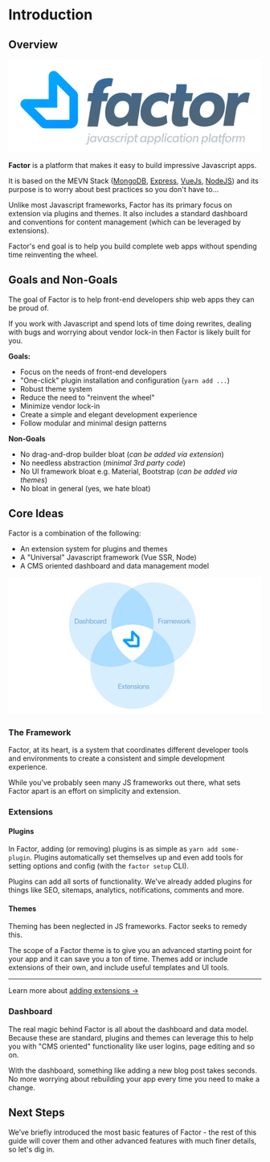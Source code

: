 # Introduction

## Overview

![](./img/factor-logo-2.svg)

**Factor** is a platform that makes it easy to build impressive Javascript apps.

It is based on the MEVN Stack ([MongoDB](https://github.com/mongodb/mongo), [Express](https://expressjs.com), [VueJs](https://vuejs.org), [NodeJS](https://nodejs.org/en/)) and its purpose is to worry about best practices so you don't have to...

Unlike most Javascript frameworks, Factor has its primary focus on extension via plugins and themes. It also includes a standard dashboard and conventions for content management (which can be leveraged by extensions).

Factor's end goal is to help you build complete web apps without spending time reinventing the wheel.

## Goals and Non-Goals

The goal of Factor is to help front-end developers ship web apps they can be proud of.

If you work with Javascript and spend lots of time doing rewrites, dealing with bugs and worrying about vendor lock-in then Factor is likely built for you.

**Goals:**

- Focus on the needs of front-end developers
- "One-click" plugin installation and configuration (`yarn add ...`)
- Robust theme system
- Reduce the need to "reinvent the wheel"
- Minimize vendor lock-in
- Create a simple and elegant development experience
- Follow modular and minimal design patterns

**Non-Goals**

- No drag-and-drop builder bloat (_can be added via extension_)
- No needless abstraction (_minimal 3rd party code_)
- No UI framework bloat e.g. Material, Bootstrap (_can be added via themes_)
- No bloat in general (yes, we hate bloat)

## Core Ideas

Factor is a combination of the following:

- An extension system for plugins and themes
- A "Universal" Javascript framework (Vue SSR, Node)
- A CMS oriented dashboard and data management model

![Factor Diagram](./img/factor-venn-diagram.svg)

### The Framework

Factor, at its heart, is a system that coordinates different developer tools and environments to create a consistent and simple development experience.

While you've probably seen many JS frameworks out there, what sets Factor apart is an effort on simplicity and extension.

### Extensions

#### Plugins

In Factor, adding (or removing) plugins is as simple as `yarn add some-plugin`. Plugins automatically set themselves up and even add tools for setting options and config (with the `factor setup` CLI).

Plugins can add all sorts of functionality. We've already added plugins for things like SEO, sitemaps, analytics, notifications, comments and more.

#### Themes

Theming has been neglected in JS frameworks. Factor seeks to remedy this.

The scope of a Factor theme is to give you an advanced starting point for your app and it can save you a ton of time. Themes add or include extensions of their own, and include useful templates and UI tools.

<hr>

Learn more about [adding extensions &rarr;](./extension-basics)

### Dashboard

The real magic behind Factor is all about the dashboard and data model. Because these are standard, plugins and themes can leverage this to help you with "CMS oriented" functionality like user logins, page editing and so on.

With the dashboard, something like adding a new blog post takes seconds. No more worrying about rebuilding your app every time you need to make a change.

## Next Steps

We’ve briefly introduced the most basic features of Factor - the rest of this guide will cover them and other advanced features with much finer details, so let's dig in.
